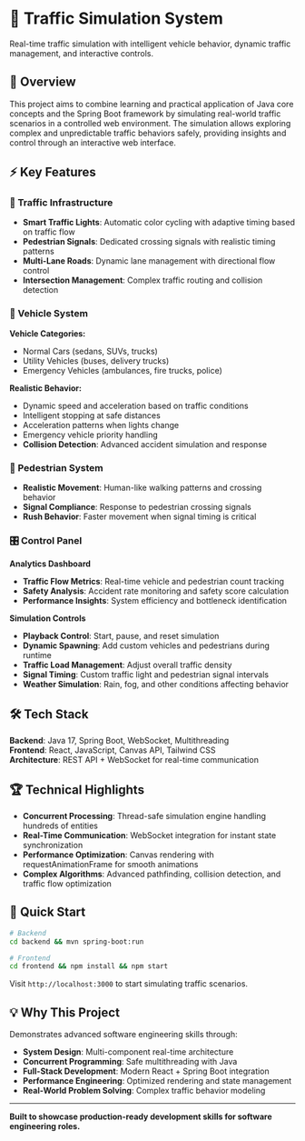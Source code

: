 # 🚦 Traffic Simulation System

Real-time traffic simulation with intelligent vehicle behavior, dynamic traffic management, and interactive controls.

## 🚀 Overview

This project aims to combine learning and practical application of Java core concepts and the Spring Boot framework by simulating real-world traffic scenarios in a controlled web environment. The simulation allows exploring complex and unpredictable traffic behaviors safely, providing insights and control through an interactive web interface.

## ⚡ Key Features

### 🚥 Traffic Infrastructure

- **Smart Traffic Lights**: Automatic color cycling with adaptive timing based on traffic flow
- **Pedestrian Signals**: Dedicated crossing signals with realistic timing patterns
- **Multi-Lane Roads**: Dynamic lane management with directional flow control
- **Intersection Management**: Complex traffic routing and collision detection

### 🚗 Vehicle System

**Vehicle Categories:**
- Normal Cars (sedans, SUVs, trucks)
- Utility Vehicles (buses, delivery trucks)
- Emergency Vehicles (ambulances, fire trucks, police)

**Realistic Behavior:**
- Dynamic speed and acceleration based on traffic conditions
- Intelligent stopping at safe distances
- Acceleration patterns when lights change
- Emergency vehicle priority handling
- **Collision Detection**: Advanced accident simulation and response

### 🚶 Pedestrian System

- **Realistic Movement**: Human-like walking patterns and crossing behavior
- **Signal Compliance**: Response to pedestrian crossing signals
- **Rush Behavior**: Faster movement when signal timing is critical

### 🎛️ Control Panel

**Analytics Dashboard**
- **Traffic Flow Metrics**: Real-time vehicle and pedestrian count tracking
- **Safety Analysis**: Accident rate monitoring and safety score calculation
- **Performance Insights**: System efficiency and bottleneck identification

**Simulation Controls**
- **Playback Control**: Start, pause, and reset simulation
- **Dynamic Spawning**: Add custom vehicles and pedestrians during runtime
- **Traffic Load Management**: Adjust overall traffic density
- **Signal Timing**: Custom traffic light and pedestrian signal intervals
- **Weather Simulation**: Rain, fog, and other conditions affecting behavior

## 🛠️ Tech Stack

**Backend**: Java 17, Spring Boot, WebSocket, Multithreading  
**Frontend**: React, JavaScript, Canvas API, Tailwind CSS  
**Architecture**: REST API + WebSocket for real-time communication

## 🏆 Technical Highlights

- **Concurrent Processing**: Thread-safe simulation engine handling hundreds of entities
- **Real-Time Communication**: WebSocket integration for instant state synchronization  
- **Performance Optimization**: Canvas rendering with requestAnimationFrame for smooth animations
- **Complex Algorithms**: Advanced pathfinding, collision detection, and traffic flow optimization

## 🚀 Quick Start

```bash
# Backend
cd backend && mvn spring-boot:run

# Frontend  
cd frontend && npm install && npm start
```

Visit `http://localhost:3000` to start simulating traffic scenarios.

## 💡 Why This Project

Demonstrates advanced software engineering skills through:

- **System Design**: Multi-component real-time architecture
- **Concurrent Programming**: Safe multithreading with Java
- **Full-Stack Development**: Modern React + Spring Boot integration
- **Performance Engineering**: Optimized rendering and state management
- **Real-World Problem Solving**: Complex traffic behavior modeling

---

**Built to showcase production-ready development skills for software engineering roles.**

